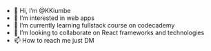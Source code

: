 - 👋 Hi, I’m @KKiumbe
- 👀 I’m interested in web apps 
- 🌱 I’m currently learning fullstack course on codecademy 
- 💞️ I’m looking to collaborate on React frameworks and technologies 
- 📫 How to reach me just DM

<!---
KKiumbe/KKiumbe is a ✨ special ✨ repository because its `README.md` (this file) appears on your GitHub profile.
You can click the Preview link to take a look at your changes.
--->
